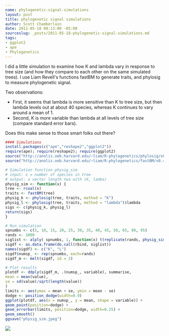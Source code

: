 ```yaml
--- 
name: phylogenetic-signal-simulations
layout: post
title: phylogenetic signal simulations
author: Scott Chamberlain
date: 2011-05-18 08:13:00 -05:00
sourceslug: _posts/2011-05-18-phylogenetic-signal-simulations.md
tags: 
- ggplot2
- ape
- Phylogenetics
---
```


I did a little simulation to examine how K and lambda vary in response to tree size (and how they compare to each other on the same simulated trees). I use Liam Revell's functions fastBM to generate traits, and phylosig to measure phylogenetic signal.

Two observations:

+ First, it seems that lambda is more sensitive than K to tree size, but then lambda levels out at about 40 species, whereas K continues to vary around a mean of 1.
+ Second, K is more variable than lambda at all levels of tree size (compare standard error bars).

Does this make sense to those smart folks out there?

```r
#### Simulations
install.packages(c("ape","reshape2","ggplot2"))
require(ape); require(reshape2); require(ggplot2)
source("http://anolis.oeb.harvard.edu/~liam/R-phylogenetics/phylosig/v0.3/phylosig.R")
source("http://anolis.oeb.harvard.edu/~liam/R-phylogenetics/fastBM/v0.4/fastBM.R")

# Simulation function physig_sim
# input: x = number of species in tree
# output: a vector length two with (K, lamba) 
physig_sim <- function(x) {
tree <- rcoal(x)
traits <- fastBM(tree)
physig_k <- phylosig(tree, traits, method = "K")
physig_l <- phylosig(tree, traits, method = "lambda")$lambda
sigs <- c(physig_k, physig_l)
return(sigs)
}

# Run simulation
spnumbs <- c(5, 10, 15, 20, 25, 30, 35, 40, 45, 50, 65, 80, 95)
rands <- 1000
siglist <- alply( spnumbs, 1, function(x) t(replicate(rands, physig_sim(x))), .progress="text")
sigdf <- as.data.frame(do.call(rbind, siglist))
names(sigdf) <- c("K", "L")
sigdf$numsp_ <- rep(spnumbs, each=rands)
sigdf_m <- melt(sigdf, id = 3)

# Plot results
plotdf <- ddply(sigdf_m, .(numsp_, variable), summarise, 
mean = mean(value),
se = sd(value)/sqrt(length(value))
)
limits <- aes(ymax = mean + se, ymin = mean - se)
dodge <- position_dodge(width=0.9)
ggplot(plotdf, aes(x = numsp_, y = mean, shape = variable)) +
geom_point(position=dodge) +
geom_errorbar(limits, position=dodge, width=0.25) +
geom_smooth()
ggsave("physig_sim.jpeg")
```



![](https://4.bp.blogspot.com/-hY0LQNsBzWc/TdNOJFMZzkI/AAAAAAAAEcg/SYeSCgUfyOY/s640/physig_sim.jpeg)
